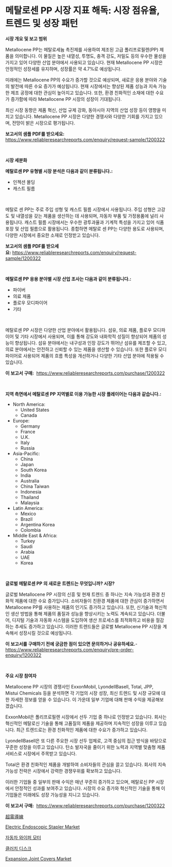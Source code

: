 <p><h1>메탈로센 PP 시장 지표 해독: 시장 점유율, 트렌드 및 성장 패턴</h1></p><p><strong>시장 개요 및 보고 범위</strong></p>
<p><p>Metallocene PP는 메탈로세늄 촉진제를 사용하여 제조된 고급 폴리프로필렌(PP) 제품을 의미합니다. 이 물질은 높은 내열성, 투명도, 충격 강도, 저밀도 등의 우수한 물성을 가지고 있어 다양한 산업 분야에서 사용되고 있습니다. 현재 Metallocene PP 시장은 안정적인 성장세를 유지하며, 성장률은 약 4.7%로 예상됩니다. </p><p>미래에는 Metallocene PP의 수요가 증가할 것으로 예상되며, 새로운 응용 분야와 기술의 발전에 따른 수요 증가가 예상됩니다. 현재 시장에서는 향상된 제품 성능과 지속 가능한 제조 공정에 대한 관심이 높아지고 있습니다. 또한, 환경 친화적인 소재에 대한 수요가 증가함에 따라 Metallocene PP 시장의 성장이 기대됩니다.</p><p>최신 시장 동향은 제품 혁신, 산업 규제 강화, 동아시아 지역의 산업 성장 등이 영향을 미치고 있습니다. Metallocene PP 시장은 다양한 경쟁사와 다양한 기회를 가지고 있으며, 전망이 밝은 시장으로 평가됩니다.</p></p>
<p><strong>보고서의 샘플 PDF를 받으세요:</strong> <a href="https://www.reliableresearchreports.com/enquiry/request-sample/1200322">https://www.reliableresearchreports.com/enquiry/request-sample/1200322</a></p>
<p>&nbsp;</p>
<p><strong>시장 세분화</strong></p>
<p><strong>메탈로센 PP 유형별 시장 분석은 다음과 같이 분류됩니다.:</strong></p>
<p><ul><li>인젝션 몰딩</li><li>캐스트 필름</li></ul></p>
<p>&nbsp;</p>
<p><p>메탈로 센 PP는 주로 주입 성형 및 캐스트 필름 시장에서 사용됩니다. 주입 성형은 고강도 및 내열성을 갖는 제품을 생산하는 데 사용되며, 자동차 부품 및 가정용품에 널리 사용됩니다. 캐스트 필름 시장에서는 우수한 광투과율과 기계적 특성을 가지고 있어 식품 포장 및 산업 필름으로 활용됩니다. 종합하면 메탈로 센 PP는 다양한 용도로 사용되며, 다양한 시장에서 중요한 소재로 인정받고 있습니다.</p></p>
<p><strong>보고서의 샘플 PDF를 받으세요:</strong>&nbsp;<a href="https://www.reliableresearchreports.com/enquiry/request-sample/1200322">https://www.reliableresearchreports.com/enquiry/request-sample/1200322</a></p>
<p>&nbsp;</p>
<p><strong> 메탈로센 PP 응용 분야별 시장 산업 조사는 다음과 같이 분류됩니다.:</strong></p>
<p><ul><li>파이버</li><li>의료 제품</li><li>플로우 모디파이어</li><li>기타</li></ul></p>
<p>&nbsp;</p>
<p><p>메탈로센 PP 시장은 다양한 산업 분야에서 활용됩니다. 섬유, 의료 제품, 플로우 모디파이어 및 기타 시장에서 사용되며, 이를 통해 강도와 내화학적 성질이 향상되어 제품의 성능이 향상됩니다. 섬유 분야에서는 내구성과 인장 강도가 뛰어난 섬유를 제조할 수 있고, 의료 분야에서는 안전하고 신뢰할 수 있는 제품을 생산할 수 있습니다. 또한 플로우 모디파이어로 사용되어 제품의 흐름 특성을 개선하거나 다양한 기타 산업 분야에 적용될 수 있습니다.</p></p>
<p><strong>이 보고서 구매:</strong>&nbsp; <a href="https://www.reliableresearchreports.com/purchase/1200322">https://www.reliableresearchreports.com/purchase/1200322</a></p>
<p>&nbsp;</p>
<p><strong>지역 측면에서 메탈로센 PP 지역별로 이용 가능한 시장 플레이어는 다음과 같습니다.:</strong></p>
<p><ul>
    <li>
        North America:
        <ul>
            <li>United States</li>
            <li>Canada</li>
        </ul>
    </li>
    <li>
        Europe:
        <ul>
            <li>Germany</li>
            <li>France</li>
            <li>U.K.</li>
            <li>Italy</li>
            <li>Russia</li>
        </ul>
    </li>
    <li>
        Asia-Pacific:
        <ul>
            <li>China</li>
            <li>Japan</li>
            <li>South Korea</li>
            <li>India</li>
            <li>Australia</li>
            <li>China Taiwan</li>
            <li>Indonesia</li>
            <li>Thailand</li>
            <li>Malaysia</li>
        </ul>
    </li>
    <li>
        Latin America:
        <ul>
            <li>Mexico</li>
            <li>Brazil</li>
            <li>Argentina Korea</li>
            <li>Colombia</li>
        </ul>
    </li>
    <li>
        Middle East & Africa:
        <ul>
            <li>Turkey</li>
            <li>Saudi</li>
            <li>Arabia</li>
            <li>UAE</li>
            <li>Korea</li>
        </ul>
    </li>
    </ul></p>
<p>&nbsp;</p>
<p><strong>글로벌 메탈로센 PP 의 새로운 트렌드는 무엇입니까? 시장?</strong></p>
<p><p>글로벌 Metallocene PP 시장의 신흥 및 현재 트렌드 중 하나는 지속 가능성과 환경 친화적 제품에 대한 수요 증가입니다. 소비자들이 친환경 제품에 대한 관심이 증가하면서 Metallocene PP를 사용하는 제품의 인기도 증가하고 있습니다. 또한, 신기술과 혁신적인 생산 방법을 통해 제품의 품질과 성능을 향상시키는 노력도 계속되고 있습니다. 더불어, 디지털 기술과 자동화 시스템을 도입하여 생산 프로세스를 최적화하고 비용을 절감하는 추세도 증가하고 있습니다. 이러한 트렌드들은 글로벌 Metallocene PP 시장을 계속해서 성장시킬 것으로 예상됩니다.</p></p>
<p><strong>이 보고서를 구매하기 전에 궁금한 점이 있으면 문의하거나 공유하세요.</strong>- <a href="https://www.reliableresearchreports.com/enquiry/pre-order-enquiry/1200322">https://www.reliableresearchreports.com/enquiry/pre-order-enquiry/1200322</a></p>
<p>&nbsp;</p>
<p><strong>주요 시장 참여자</strong></p>
<p><p>Metallocene PP 시장의 경쟁사인 ExxonMobil, LyondellBasell, Total, JPP, Mistui Chemicals 등을 분석하면 각 기업의 시장 성장, 최신 트렌드 및 시장 규모에 대한 자세한 정보를 얻을 수 있습니다. 이 가운데 일부 기업에 대해 판매 수익을 제공해보겠습니다.</p><p>ExxonMobil은 폴리프로필렌 시장에서 선두 기업 중 하나로 인정받고 있습니다. 회사는 혁신적인 메탈로신 기술을 통해 고품질의 제품을 제공하며 지속적인 성장을 이루고 있습니다. 최근 트렌드로는 환경 친화적인 제품에 대한 수요가 증가하고 있습니다.</p><p>LyondellBasell은 또 다른 주요한 시장 선두 업체로, 고객 중심의 접근 방식을 바탕으로 꾸준한 성장을 이루고 있습니다. 탄소 발자국을 줄이기 위한 노력과 지역별 맞춤형 제품 서비스로 시장에서 주목받고 있습니다.</p><p>Total은 환경 친화적인 제품을 개발하여 소비자들의 관심을 끌고 있습니다. 회사의 지속가능성 전략은 시장에서 강력한 경쟁우위를 확보하고 있습니다.</p><p>이러한 기업들 중 일부의 판매 수익은 매년 꾸준히 증가하고 있으며, 메탈로신 PP 시장에서 안정적인 성과를 보여주고 있습니다. 시장의 수요 증가와 혁신적인 기술을 통해 이 기업들은 미래에도 성장 가능성을 지니고 있습니다.</p></p>
<p><strong>이 보고서 구매:</strong>&nbsp;&nbsp;<a href="https://www.reliableresearchreports.com/purchase/1200322">https://www.reliableresearchreports.com/purchase/1200322</a></p>
<p><p><a href="https://github.com/efcvopdgkdx128/Market-Research-Report-List-1/blob/main/5528866192539.md">超電導線</a></p><p><a href="https://issuu.com/reportprime-2/docs/electric-endoscopic-stapler-market-size-2030.pptx">Electric Endoscopic Stapler Market</a></p><p><a href="https://github.com/fredrickeglers/Market-Research-Report-List-1/blob/main/2236365192355.md">자동차 와이퍼 모터</a></p><p><a href="https://github.com/bunxhcci35271755/Market-Research-Report-List-1/blob/main/2701233192354.md">클러치 디스크</a></p><p><a href="https://github.com/Chiragrp22/Market-Research-Report-List-3/blob/main/expansion-joint-covers-market.md">Expansion Joint Covers Market</a></p></p>
